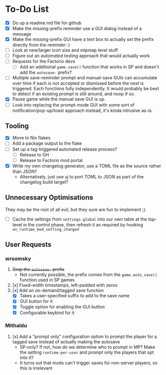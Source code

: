 # To-Do List

- [x] Do up a readme.md file for github
- [x] Make the missing-prefix reminder use a GUI dialog instead of a message
- [x] Make the missing-prefix GUI have a text box to actually *set* the prefix
  directly from the reminder :)
- [ ] Look at new/larger icon size and mipmap level stuff
- [ ] Figure out an *automated* testing approach that would actually work
- [ ] Requests for the Factorio devs
    - [ ] Add an additional `game.save()` function that works in SP and doesn't
      add the `autosave-` prefix?
- [ ] Multiple save-reminder prompt and manual-save GUIs can accumulate over
  time if each is not accepted or dismissed before the next is triggered. Each
  functions fully independently. It would probably be best to detect if an
  existing prompt is still around, and noop if so.
- [x] Pause game while the manual save GUI is up.
- [ ] Look into replacing the prompt-mode GUI with some sort of
  notification/pop-up/toast approach instead, it's kinda intrusive as-is.

## Tooling

- [x] Move to Nix flakes
- [ ] Add a package output to the flake
- [ ] Set up a tag-triggered automated release process?
    - [ ] Release to GH
    - [ ] Release to Factorio mod portal
- [x] Write my own changelog generator, use a TOML file as the source rather
  than JSON?
    - Alternatively, just use yj to port TOML to JSON as part of the changelog
    build target?

## Unnecessary Optimisations

They may be the root of all evil, but they sure are fun to implement ;).

- [ ] Cache the settings from `settings.global` into our own table at the
  top-level in the control phase, then refresh it as required by hooking
  `on_runtime_mod_setting_changed`


## User Requests

### wrsomsky

1. ~~Drop the `autosave-` prefix~~
    - Not currently possible, the prefix comes from the `game.auto_save()`
    function used in SP games
2. [x] Fixed-width timestamps, left-padded with zeros
3. [x] Add an on-demand/tagged save function
    - [x] Takes a user-specified suffix to add to the save name
    - [x] GUI button for it
    - [x] Toggle option for enabling the GUI button
    - [x] Configurable keybind for it

### Mithaldu

1. [x] Add a "prompt only" configuration option to prompt the player for a
   tagged save instead of actually making the autosave
   - SP-only? If not, how do we determine who to prompt in MP? Make the setting
   `runtime-per-user` and prompt only the players that opt into it?
   - It turns out that mods can't trigger saves for non-server players, so this
   is irrelevant
